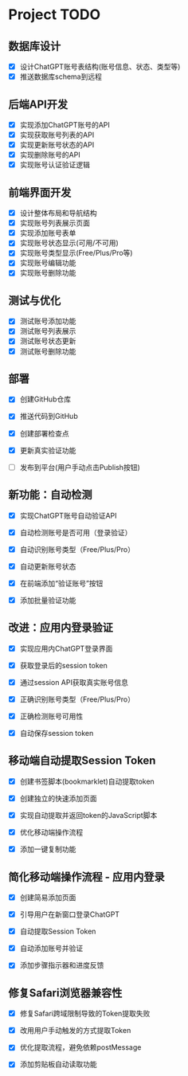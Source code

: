 # Project TODO

## 数据库设计
- [x] 设计ChatGPT账号表结构(账号信息、状态、类型等)
- [x] 推送数据库schema到远程

## 后端API开发
- [x] 实现添加ChatGPT账号的API
- [x] 实现获取账号列表的API
- [x] 实现更新账号状态的API
- [x] 实现删除账号的API
- [x] 实现账号认证验证逻辑

## 前端界面开发
- [x] 设计整体布局和导航结构
- [x] 实现账号列表展示页面
- [x] 实现添加账号表单
- [x] 实现账号状态显示(可用/不可用)
- [x] 实现账号类型显示(Free/Plus/Pro等)
- [x] 实现账号编辑功能
- [x] 实现账号删除功能

## 测试与优化
- [x] 测试账号添加功能
- [x] 测试账号列表展示
- [x] 测试账号状态更新
- [x] 测试账号删除功能

## 部署
- [x] 创建GitHub仓库
- [x] 推送代码到GitHub
- [x] 创建部署检查点
- [x] 更新真实验证功能
- [ ] 发布到平台(用户手动点击Publish按钮)



## 新功能：自动检测
- [x] 实现ChatGPT账号自动验证API
- [x] 自动检测账号是否可用（登录验证）
- [x] 自动识别账号类型（Free/Plus/Pro）
- [x] 自动更新账号状态
- [x] 在前端添加“验证账号”按钮
- [x] 添加批量验证功能



## 改进：应用内登录验证
- [x] 实现应用内ChatGPT登录界面
- [x] 获取登录后的session token
- [x] 通过session API获取真实账号信息
- [x] 正确识别账号类型（Free/Plus/Pro）
- [x] 正确检测账号可用性
- [x] 自动保存session token



## 移动端自动提取Session Token
- [x] 创建书签脚本(bookmarklet)自动提取token
- [x] 创建独立的快速添加页面
- [x] 实现自动提取并返回token的JavaScript脚本
- [x] 优化移动端操作流程
- [x] 添加一键复制功能



## 简化移动端操作流程 - 应用内登录
- [x] 创建简易添加页面
- [x] 引导用户在新窗口登录ChatGPT
- [x] 自动提取Session Token
- [x] 自动添加账号并验证
- [x] 添加步骤指示器和进度反馈



## 修复Safari浏览器兼容性
- [x] 修复Safari跨域限制导致的Token提取失败
- [x] 改用用户手动触发的方式提取Token
- [x] 优化提取流程，避免依赖postMessage
- [x] 添加剪贴板自动读取功能

